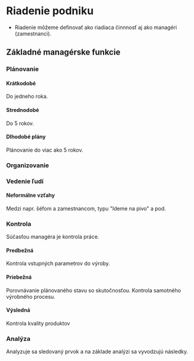 # Riadenie podniku

- Riadenie môžeme definovať ako riadiaca činnnosť aj ako managéri (zamestnanci).

## Základné managérske funkcie

### Plánovanie

#### Krátkodobé

Do jedneho roka.

#### Strednodobé

Do 5 rokov.

#### Dlhodobé plány

Plánovanie do viac ako 5 rokov.

### Organizovanie

### Vedenie ľudí

#### Neformálne vzťahy
Medzi napr. šéfom a zamestnancom, typu "Ideme na pivo" a pod.

### Kontrola

Súčasťou managéra je kontrola práce.

#### Predbežná

Kontrola vstupných parametrov do výroby.

#### Priebežná

Porovnávanie plánovaného stavu so skutočnosťou. Kontrola samotného výrobného procesu.

#### Výsledná

Kontrola kvality produktov

### Analýza

Analyzuje sa sledovaný prvok a na základe analýzi sa vyvodzujú následky.
